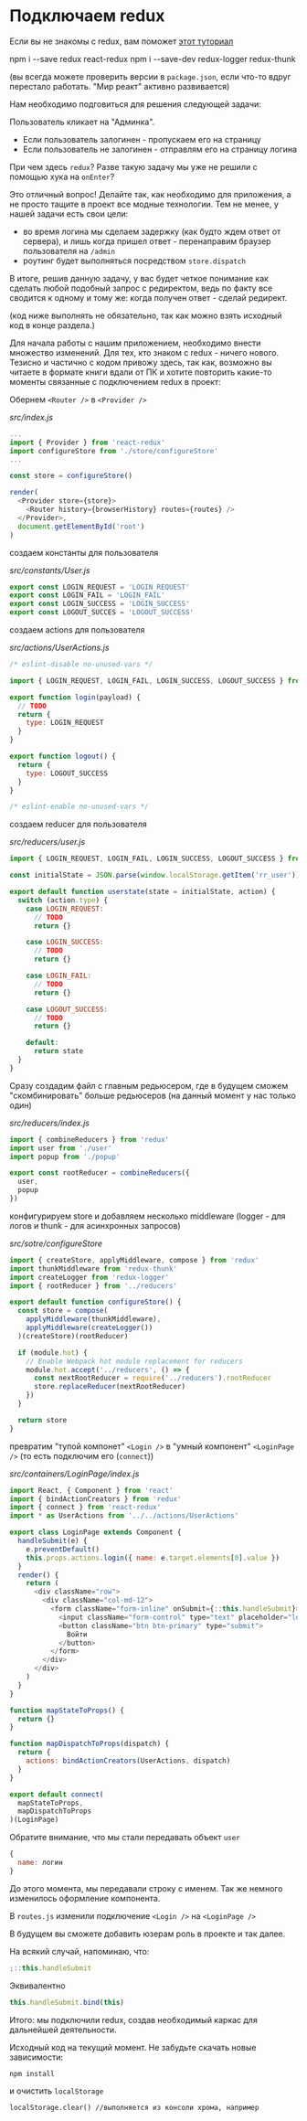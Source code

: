 # Подключаем redux

Если вы не знакомы с redux, вам поможет [этот туториал](../redux/intro.md)

npm i --save redux react-redux
npm i --save-dev redux-logger redux-thunk

(вы всегда можете проверить версии в `package.json`, если что-то вдруг перестало работать. "Мир реакт" активно развивается)

Нам необходимо подговиться для решения следующей задачи:

Пользователь кликает на "Админка".

- Если пользователь залогинен - пропускаем его на страницу
- Если пользователь не залогинен - отправлям его на страницу логина

При чем здесь `redux`? Разве такую задачу мы уже не решили с помощью хука на `onEnter`?

Это отличный вопрос! Делайте так, как необходимо для приложения, а не просто тащите в проект все модные технологии. Тем не менее, у нашей задачи есть свои цели:

- во время логина мы сделаем задержку (как будто ждем ответ от сервера), и лишь когда пришел ответ - перенаправим браузер пользователя на `/admin`
- роутинг будет выполняться посредством `store.dispatch`

В итоге, решив данную задачу, у вас будет четкое понимание как сделать любой подобный запрос с редиректом, ведь по факту все сводится к одному и тому же: когда получен ответ - сделай редирект.

(код ниже выполнять не обязательно, так как можно взять исходный код в конце раздела.)

Для начала работы с нашим приложением, необходимо внести множество изменений. Для тех, кто знаком с redux - ничего нового. Тезисно и частично с кодом привожу здесь, так как, возможно вы читаете в формате книги вдали от ПК и хотите повторить какие-то моменты связанные с подключением redux в проект:

Обернем `<Router />` в `<Provider />`

_src/index.js_

```js
...
import { Provider } from 'react-redux'
import configureStore from './store/configureStore'
...

const store = configureStore()

render(
  <Provider store={store}>
    <Router history={browserHistory} routes={routes} />
  </Provider>,
  document.getElementById('root')
)
```

создаем константы для пользователя

_src/constants/User.js_

```js
export const LOGIN_REQUEST = 'LOGIN_REQUEST'
export const LOGIN_FAIL = 'LOGIN_FAIL'
export const LOGIN_SUCCESS = 'LOGIN_SUCCESS'
export const LOGOUT_SUCCES = 'LOGOUT_SUCCESS'
```

создаем actions для пользователя

_src/actions/UserActions.js_

```js
/* eslint-disable no-unused-vars */

import { LOGIN_REQUEST, LOGIN_FAIL, LOGIN_SUCCESS, LOGOUT_SUCCESS } from '../constants/User'

export function login(payload) {
  // TODO
  return {
    type: LOGIN_REQUEST
  }
}

export function logout() {
  return {
    type: LOGOUT_SUCCESS
  }
}

/* eslint-enable no-unused-vars */
```

создаем reducer для пользователя

_src/reducers/user.js_

```js
import { LOGIN_REQUEST, LOGIN_FAIL, LOGIN_SUCCESS, LOGOUT_SUCCESS } from '../constants/User'

const initialState = JSON.parse(window.localStorage.getItem('rr_user')) || {}

export default function userstate(state = initialState, action) {
  switch (action.type) {
    case LOGIN_REQUEST:
      // TODO
      return {}

    case LOGIN_SUCCESS:
      // TODO
      return {}

    case LOGIN_FAIL:
      // TODO
      return {}

    case LOGOUT_SUCCESS:
      // TODO
      return {}

    default:
      return state
  }
}
```

Сразу создадим файл с главным редьюсером, где в будущем сможем "скомбинировать" больше редьюсеров (на данный момент у нас только один)

_src/reducers/index.js_

```js
import { combineReducers } from 'redux'
import user from './user'
import popup from './popup'

export const rootReducer = combineReducers({
  user,
  popup
})
```

конфигурируем store и добавляем несколько middleware (logger - для логов и thunk - для асинхронных запросов)

_src/sotre/configureStore_

```js
import { createStore, applyMiddleware, compose } from 'redux'
import thunkMiddleware from 'redux-thunk'
import createLogger from 'redux-logger'
import { rootReducer } from '../reducers'

export default function configureStore() {
  const store = compose(
    applyMiddleware(thunkMiddleware),
    applyMiddleware(createLogger())
  )(createStore)(rootReducer)

  if (module.hot) {
    // Enable Webpack hot module replacement for reducers
    module.hot.accept('../reducers', () => {
      const nextRootReducer = require('../reducers').rootReducer
      store.replaceReducer(nextRootReducer)
    })
  }

  return store
}
```

превратим "тупой компонет" `<Login />` в "умный компонент" `<LoginPage />` (то есть подключим его (`connect`))

_src/containers/LoginPage/index.js_

```js
import React, { Component } from 'react'
import { bindActionCreators } from 'redux'
import { connect } from 'react-redux'
import * as UserActions from '../../actions/UserActions'

export class LoginPage extends Component {
  handleSubmit(e) {
    e.preventDefault()
    this.props.actions.login({ name: e.target.elements[0].value })
  }
  render() {
    return (
      <div className="row">
        <div className="col-md-12">
          <form className="form-inline" onSubmit={::this.handleSubmit}>
            <input className="form-control" type="text" placeholder="login" />{' '}
            <button className="btn btn-primary" type="submit">
              Войти
            </button>
          </form>
        </div>
      </div>
    )
  }
}

function mapStateToProps() {
  return {}
}

function mapDispatchToProps(dispatch) {
  return {
    actions: bindActionCreators(UserActions, dispatch)
  }
}

export default connect(
  mapStateToProps,
  mapDispatchToProps
)(LoginPage)
```

Обратите внимание, что мы стали передавать объект `user`

```js
{
  name: логин
}
```

До этого момента, мы передавали строку с именем. Так же немного изменилось оформление компонента.

В `routes.js` изменили подключение `<Login />` на `<LoginPage />`

В будущем вы сможете добавить юзерам роль в проекте и так далее.

На всякий случай, напоминаю, что:

```js
;::this.handleSubmit
```

Эквивалентно

```js
this.handleSubmit.bind(this)
```

Итого: мы подключили redux, создав необходимый каркас для дальнейшей деятельности.

Исходный код на текущий момент. Не забудьте скачать новые зависимости:

```
npm install
```

и очистить `localStorage`

```
localStorage.clear() //выполняется из консоли хрома, например
```
